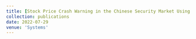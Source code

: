 ```yaml
---
title: [Stock Price Crash Warning in the Chinese Security Market Using a Machine Learning-Based Method and Financial Indicators](https://www.mdpi.com/2079-8954/10/4/108)
collection: publications
date: 2022-07-29
venue: 'Systems'
---
```

